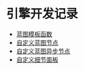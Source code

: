 # 引擎开发记录

- [蓝图模板函数](./蓝图模板函数.md)
- [自定义蓝图节点](./自定义蓝图节点.md)
- [自定义蓝图异步节点](./自定义蓝图异步节点.md)
- [自定义细节面板](./自定义细节面板.md)

